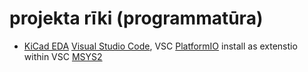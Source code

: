 # projekta rīki (programmatūra)
* [KiCad EDA](https://kicad.org)
[Visual Studio Code](https://code.visualstudio.com), VSC
[PlatformIO](https://platformio.org/) install as extenstio within VSC
[MSYS2](https://www.msys2.org)
